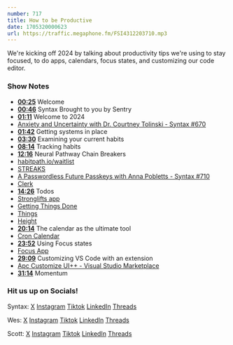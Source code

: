 ```yaml
---
number: 717
title: How to be Productive
date: 1705320000623
url: https://traffic.megaphone.fm/FSI4312203710.mp3
---
```


We're kicking off 2024 by talking about productivity tips we're using to stay focused, to do apps, calendars, focus states, and customizing our code editor.

### Show Notes

* **[00:25](#t=00:25)** Welcome
* **[00:46](#t=00:46)** Syntax Brought to you by Sentry
* **[01:11](#t=01:11)** Welcome to 2024
* [Anxiety and Uncertainty with Dr. Courtney Tolinski - Syntax #670](https://syntax.fm/show/670/anxiety-and-uncertainty-with-dr-courtney-tolinski)
* **[01:42](#t=01:42)** Getting systems in place
* **[03:30](#t=03:30)** Examining your current habits
* **[08:14](#t=08:14)** Tracking habits
* **[12:16](#t=12:16)** Neural Pathway Chain Breakers
* [habitpath.io/waitlist](https://habitpath.io/waitlist)
* [STREAKS](https://streaksapp.com/)
* [A Passwordless Future Passkeys with Anna Pobletts - Syntax #710](https://syntax.fm/show/710/a-passwordless-future-passkeys-with-anna-pobletts)
* [Clerk](https://clerk.com/)
* **[14:26](#t=14:26)** Todos
* [Stronglifts app](https://stronglifts.com/app/)
* [Getting Things Done](https://gettingthingsdone.com/)
* [Things](https://culturedcode.com/things/)
* [Height](https://height.app/)
* **[20:14](#t=20:14)** The calendar as the ultimate tool
* [Cron Calendar](https://cron.com/)
* **[23:52](#t=23:52)** Using Focus states
* [Focus App](https://heyfocus.com/)
* **[29:09](#t=29:09)** Customizing VS Code with an extension
* [Apc Customize UI++ - Visual Studio Marketplace](https://marketplace.visualstudio.com/items?itemName=drcika.apc-extension)
* **[31:14](#t=31:14)** Momentum


### Hit us up on Socials!

Syntax: [X](https://twitter.com/syntaxfm) [Instagram](https://www.instagram.com/syntax_fm/) [Tiktok](https://www.tiktok.com/@syntaxfm) [LinkedIn](https://www.linkedin.com/company/96077407/admin/feed/posts/) [Threads](https://www.threads.net/@syntax_fm)

Wes: [X](https://twitter.com/wesbos) [Instagram](https://www.instagram.com/wesbos/) [Tiktok](https://www.tiktok.com/@wesbos) [LinkedIn](https://www.linkedin.com/in/wesbos/) [Threads](https://www.threads.net/@wesbos)

Scott: [X](https://twitter.com/stolinski) [Instagram](https://www.instagram.com/stolinski/) [Tiktok](https://www.tiktok.com/@stolinski) [LinkedIn](https://www.linkedin.com/in/stolinski/) [Threads](https://www.threads.net/@stolinski)